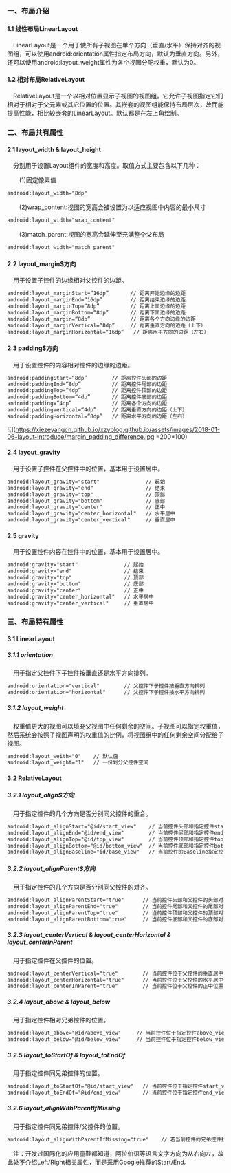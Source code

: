 ### 一、布局介绍

#### 1.1 线性布局LinearLayout

&emsp;LinearLayout是一个用于使所有子视图在单个方向（垂直/水平）保持对齐的视图组，可以使用android:orientation属性指定布局方向，默认为垂直方向。另外，还可以使用android:layout_weight属性为各个视图分配权重，默认为0。

#### 1.2 相对布局RelativeLayout

&emsp;RelativeLayout是一个以相对位置显示子视图的视图组。它允许子视图指定它们相对于相对于父元素或其它位置的位置。其嵌套的视图组能保持布局层次，故而能提高性能，相比较嵌套的LinearLayout。默认都是在左上角绘制。

### 二、布局共有属性

#### 2.1 layout_width & layout_height

&emsp;分别用于设置Layout组件的宽度和高度。取值方式主要包含以下几种：

&emsp;&emsp;(1)固定像素值
```xml
android:layout_width="8dp"
```

&emsp;&emsp;(2)wrap_content:视图的宽高会被设置为以适应视图中内容的最小尺寸
```xml
android:layout_width="wrap_content"
```

&emsp;&emsp;(3)match_parent:视图的宽高会延伸至充满整个父布局
```xml
android:layout_width="match_parent"
```

#### 2.2 layout_margin$方向

&emsp;用于设置子控件的边缘相对父控件的边距。
```xml
android:layout_marginStart=“16dp”       // 距离开始边缘的边距
android:layout_marginEnd=“16dp”         // 距离结束边缘的边距
android:layout_marginTop=“8dp”          // 距离上面边缘的边距
android:layout_marginBottom=“8dp”       // 距离下面边缘的边距
android:layout_margin=“8dp”             // 距离各个方向边缘的边距
android:layout_marginVertical=“8dp”     // 距离垂直方向的边距（上下）
android:layout_marginHorizontal=“16dp”   // 距离水平方向的边距（左右）
```

#### 2.3 padding$方向

&emsp;用于设置控件的内容相对控件的边缘的边距。
```xml
android:paddingStart=“8dp”        // 距离控件头部的边距
android:paddingEnd=“8dp”          // 距离控件尾部的边距
android:paddingTop=“4dp”          // 距离控件顶部的边距
android:paddingBottom=“4dp”       // 距离控件底部的边距
android:padding=“4dp”             // 距离各个方向的边距
android:paddingVertical=“4dp”     // 距离垂直方向的边距（上下）
android:paddingHorizontal=“8dp”   // 距离水平方向的边距（左右）
```

![](https://xiezeyangcn.github.io/xzyblog.github.io/assets/images/2018-01-06-layout-introduce/margin_padding_difference.jpg =200*100)

#### 2.4 layout_gravity

&emsp;用于设置子控件在父控件中的位置，基本用于设置居中。
```xml
android:layout_gravity="start"               // 起始
android:layout_gravity="end"                 // 结束
android:layout_gravity="top"                 // 顶部
android:layout_gravity="bottom"              // 底部
android:layout_gravity="center"              // 正中
android:layout_gravity="center_horizontal"   // 水平居中
android:layout_gravity="center_vertical"     // 垂直居中
```

#### 2.5 gravity

&emsp;用于设置控件内容在控件中的位置，基本用于设置居中。
```xml
android:gravity="start"               // 起始
android:gravity="end"                 // 结束
android:gravity="top"                 // 顶部
android:gravity="bottom"              // 底部
android:gravity="center"              // 正中
android:gravity="center_horizontal"   // 水平居中
android:gravity="center_vertical"     // 垂直居中
```

### 三、布局特有属性

#### 3.1 LinearLayout

##### 3.1.1 orientation

&emsp;用于指定父控件下子控件按垂直还是水平方向排列。
```xml
android:orientation="vertical"        // 父控件下子控件按垂直方向排列
android:orientation="horizontal"      // 父控件下子控件按水平方向排列
```

##### 3.1.2 layout_weight

&emsp;权重值更大的视图可以填充父视图中任何剩余的空间。子视图可以指定权重值，然后系统会按照子视图声明的权重值的比例，将视图组中的任何剩余空间分配给子视图。
```xml
android:layout_weith="0"    // 默认值
android:layout_weight="1"   // 一份划分父控件空间
```

#### 3.2 RelativeLayout

##### 3.2.1 layout_align$方向

&emsp;用于指定控件的几个方向是否分别同父控件的重合。
```xml
android:layout_alignStart="@id/start_view"    // 当前控件头部和指定控件start_view的头部重合
android:layout_alignEnd="@id/end_view"        // 当前控件尾部和指定控件end_view的尾部重合
android:layout_alignTop="@id/top_view"        // 当前控件顶部和指定控件top_view的顶部重合
android:layout_alignBottom="@id/bottom_view"  // 当前控件底部和指定控件bottom_view的底部重合
android:layout_alignBaseline="id/base_view"   // 当前控件的Baseline指定控件base_view的Baseline重合
```

##### 3.2.2 layout_alignParent$方向

&emsp;用于指定控件的几个方向是否分别同父控件的对齐。
```xml
android:layout_alignParentStart="true"      // 当前控件头部和父控件的头部对齐
android:layout_alignParentEnd="true"        // 当前控件尾部和父控件的尾部对齐
android:layout_alignParentTop="true"        // 当前控件顶部和父控件的顶部对齐
android:layout_alignParentBottom="true"     // 当前控件底部和父控件的底部对齐
```

##### 3.2.3 layout_centerVertical & layout_centerHorizontal & layout_centerInParent

&emsp;用于指定控件在父控件的位置。
```xml
android:layout_centerVertical="true"        // 当前控件位于父控件的垂直居中位置
android:layout_centerHorizontal="true"      // 当前控件位于父控件的水平居中位置
android:layout_centerInParent="true"        // 当前控件位于父控件的正中位置
```

##### 3.2.4 layout_above & layout_below

&emsp;用于指定控件相对兄弟控件的位置。
```xml
android:layout_above="@id/above_view"     // 当前控件位于指定控件above_view的上方
android:layout_below="@id/below_view"     // 当前控件位于指定控件below_view的下方
```

##### 3.2.5 layout_toStartOf & layout_toEndOf

&emsp;用于指定控件同兄弟控件的位置。
```xml
android:layout_toStartOf="@id/start_view"   // 当前控件位于指定控件start_view的头部
android:layout_toEndOf="@id/end_view"       // 当前控件位于指定控件end_view的尾部
```

##### 3.2.6 layout_alignWithParentIfMissing

&emsp;用于指定控件同兄弟控件/父控件的位置。
```xml
android:layout_alignWithParentIfMissing="true"    // 若当前控件的兄弟控件找不到，则以父控件为参照
```

&emsp;注：开发过国际化的应用童鞋都知道，阿拉伯语等语言文字方向为从右向左，故此处不介绍Left/Right相关属性，而是采用Google推荐的Start/End。
